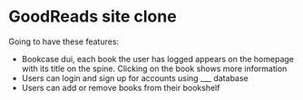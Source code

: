 # GoodReads site clone

Going to have these features:
- Bookcase dui, each book the user has logged appears on the homepage with its title on the spine. Clicking on the book shows more information
- Users can login and sign up for accounts using ___ database
- Users can add or remove books from their bookshelf

